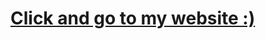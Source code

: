 # <a href="https://danisshcode.github.io/me/about/" target="_blank">Click and go to my website :)</a>
